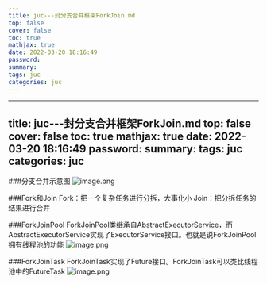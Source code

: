 ```yaml
---
title: juc---封分支合并框架ForkJoin.md
top: false
cover: false
toc: true
mathjax: true
date: 2022-03-20 18:16:49
password:
summary:
tags: juc
categories: juc
---
```

---
title: juc---封分支合并框架ForkJoin.md
top: false
cover: false
toc: true
mathjax: true
date: 2022-03-20 18:16:49
password:
summary:
tags: juc
categories: juc
---
###分支合并示意图
![image.png](https://upload-images.jianshu.io/upload_images/13965490-df90a5d8136bfcb0.png?imageMogr2/auto-orient/strip%7CimageView2/2/w/1240)


###Fork和Join
Fork：把一个复杂任务进行分拆，大事化小
Join：把分拆任务的结果进行合并


###ForkJoinPool
ForkJoinPool类继承自AbstractExecutorService，而AbstractExecutorService实现了ExecutorService接口。也就是说ForkJoinPool拥有线程池的功能
![image.png](https://upload-images.jianshu.io/upload_images/13965490-1f634c5929ae6b82.png?imageMogr2/auto-orient/strip%7CimageView2/2/w/1240)

###ForkJoinTask
ForkJoinTask实现了Future接口。ForkJoinTask可以类比线程池中的FutureTask
![image.png](https://upload-images.jianshu.io/upload_images/13965490-0dec7d2692e6ac32.png?imageMogr2/auto-orient/strip%7CimageView2/2/w/1240)
